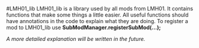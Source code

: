 #LMH01_lib
LMH01_lib is a library used by all mods from LMH01. It contains functions that make some things a little easier.
All useful functions should have annotations in the code to explain what they are doing.
To register a mod to LMH01_lib use **SubModManager.registerSubMod(...);**

*A more detailed explanation will be written in the future.*
